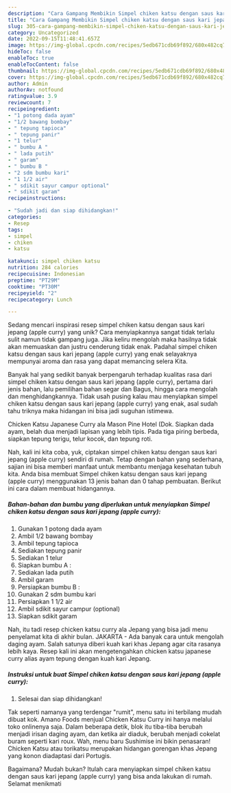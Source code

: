 ```yaml
---
description: "Cara Gampang Membikin Simpel chiken katsu dengan saus kari jepang (apple curry) yang Lezat"
title: "Cara Gampang Membikin Simpel chiken katsu dengan saus kari jepang (apple curry) yang Lezat"
slug: 305-cara-gampang-membikin-simpel-chiken-katsu-dengan-saus-kari-jepang-apple-curry-yang-lezat
category: Uncategorized
date: 2022-09-15T11:48:41.657Z
image: https://img-global.cpcdn.com/recipes/5edb671cdb69f892/680x482cq70/simpel-chiken-katsu-dengan-saus-kari-jepang-apple-curry-foto-resep-utama.jpg
hideToc: false
enableToc: true
enableTocContent: false
thumbnail: https://img-global.cpcdn.com/recipes/5edb671cdb69f892/680x482cq70/simpel-chiken-katsu-dengan-saus-kari-jepang-apple-curry-foto-resep-utama.jpg
cover: https://img-global.cpcdn.com/recipes/5edb671cdb69f892/680x482cq70/simpel-chiken-katsu-dengan-saus-kari-jepang-apple-curry-foto-resep-utama.jpg
author: Admin
authorAv: notfound
ratingvalue: 3.9
reviewcount: 7
recipeingredient:
- "1 potong dada ayam"
- "1/2 bawang bombay"
- " tepung tapioca"
- " tepung panir"
- "1 telur"
- " bumbu A "
- " lada putih"
- " garam"
- " bumbu B "
- "2 sdm bumbu kari"
- "1 1/2 air"
- " sdikit sayur campur optional"
- " sdikit garam"
recipeinstructions:

- "Sudah jadi dan siap dihidangkan!"
categories:
- Resep
tags:
- simpel
- chiken
- katsu

katakunci: simpel chiken katsu 
nutrition: 284 calories
recipecuisine: Indonesian
preptime: "PT29M"
cooktime: "PT30M"
recipeyield: "2"
recipecategory: Lunch

---
```





Sedang mencari inspirasi resep simpel chiken katsu dengan saus kari jepang (apple curry) yang unik? Cara menyiapkannya sangat tidak terlalu sulit namun tidak gampang juga. Jika keliru mengolah maka hasilnya tidak akan memuaskan dan justru cenderung tidak enak. Padahal simpel chiken katsu dengan saus kari jepang (apple curry) yang enak selayaknya mempunyai aroma dan rasa yang dapat memancing selera Kita.





Banyak hal yang sedikit banyak berpengaruh terhadap kualitas rasa dari simpel chiken katsu dengan saus kari jepang (apple curry), pertama dari jenis bahan, lalu pemilihan bahan segar dan Bagus, hingga cara mengolah dan menghidangkannya. Tidak usah pusing kalau mau menyiapkan simpel chiken katsu dengan saus kari jepang (apple curry) yang enak,      asal sudah tahu triknya maka hidangan ini bisa jadi suguhan istimewa.














Chicken Katsu Japanese Curry ala Mason Pine Hotel (Dok. Siapkan dada ayam, belah dua menjadi lapisan yang lebih tipis. Pada tiga piring berbeda, siapkan tepung terigu, telur kocok, dan tepung roti.






Nah, kali ini kita coba, yuk, ciptakan simpel chiken katsu dengan saus kari jepang (apple curry) sendiri di rumah. Tetap dengan bahan yang sederhana, sajian ini bisa memberi manfaat untuk membantu menjaga kesehatan tubuh kita. Anda bisa membuat Simpel chiken katsu dengan saus kari jepang (apple curry) menggunakan 13 jenis bahan dan 0 tahap pembuatan. Berikut ini cara dalam membuat hidangannya.

<!--inarticleads1-->

##### Bahan-bahan dan bumbu yang diperlukan untuk menyiapkan Simpel chiken katsu dengan saus kari jepang (apple curry):

1. Gunakan 1 potong dada ayam
1. Ambil 1/2 bawang bombay
1. Ambil  tepung tapioca
1. Sediakan  tepung panir
1. Sediakan 1 telur
1. Siapkan  bumbu A :
1. Sediakan  lada putih
1. Ambil  garam
1. Persiapkan  bumbu B :
1. Gunakan 2 sdm bumbu kari
1. Persiapkan 1 1/2 air
1. Ambil  sdikit sayur campur (optional)
1. Siapkan  sdikit garam


Nah, itu tadi resep chicken katsu curry ala Jepang yang bisa jadi menu penyelamat kita di akhir bulan. JAKARTA - Ada banyak cara untuk mengolah daging ayam. Salah satunya diberi kuah kari khas Jepang agar cita rasanya lebih kaya. Resep kali ini akan mengetengahkan chicken katsu japanese curry alias ayam tepung dengan kuah kari Jepang. 

<!--inarticleads2-->

##### Instruksi untuk buat Simpel chiken katsu dengan saus kari jepang (apple curry):


1. Selesai dan siap dihidangkan!

Tak seperti namanya yang terdengar &#34;rumit&#34;, menu satu ini terbilang mudah dibuat kok. Amano Foods menjual Chicken Katsu Curry ini hanya melalui toko onlinenya saja. Dalam beberapa detik, blok itu tiba-tiba berubah menjadi irisan daging ayam, dan ketika air diaduk, berubah menjadi cokelat buram seperti kari roux. Wah, menu baru Sushimise ini bikin penasaran! Chicken Katsu atau torikatsu merupakan hidangan gorengan khas Jepang yang konon diadaptasi dari Portugis. 

Bagaimana? Mudah bukan? Itulah cara menyiapkan simpel chiken katsu dengan saus kari jepang (apple curry) yang bisa anda lakukan di rumah. Selamat menikmati
